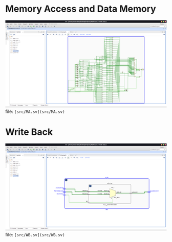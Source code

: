 # Memory Access and Data Memory
![MA](../assets/rtl/MA.png)
file: `[src/MA.sv](src/MA.sv)`

# Write Back
![WB](../assets/rtl/WB.png)
file: `[src/WB.sv](src/WB.sv)`
